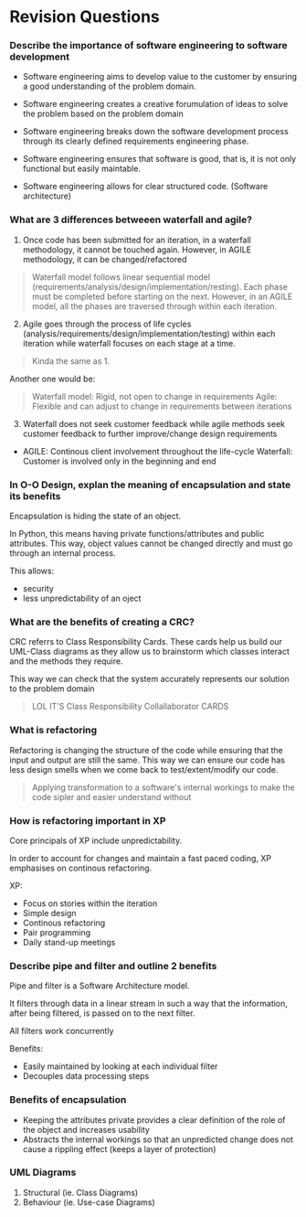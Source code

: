 # Revision Questions 

### Describe the importance of software engineering to software development 

* Software engineering aims to develop value to the customer by ensuring a good understanding of the problem domain.  

* Software engineering creates a creative forumulation of ideas to solve the problem based on the problem domain 

* Software engineering breaks down the software development process through its clearly defined requirements engineering phase. 

* Software engineering ensures that software is good, that is, it is not only functional but easily maintable. 

* Software engineering allows for clear structured code. (Software architecture) 
### What are 3 differences betweeen waterfall and agile? 

1. Once code has been submitted for an iteration, in a waterfall methodology, it cannot be touched again. However, in AGILE methodology, it can be changed/refactored 

> Waterfall model follows linear sequential model (requirements/analysis/design/implementation/resting). Each phase must be completed before starting on the next. However, in an AGILE model, all the phases are traversed through within each iteration. 

2. Agile goes through the process of life cycles (analysis/requirements/design/implementation/testing) within each iteration while waterfall focuses on each stage at a time. 

> Kinda the same as 1. 

Another one would be: 
> Waterfall model: Rigid, not open to change in requirements 
> Agile: Flexible and can adjust to change in requirements between iterations 

3. Waterfall does not seek customer feedback while agile methods seek customer feedback to further improve/change design requirements 

* AGILE: Continous client involvement throughout the life-cycle 
Waterfall: Customer is involved only in the beginning and end 

### In O-O Design, explan the meaning of encapsulation and state its benefits 

Encapsulation is hiding the state of an object. 

In Python, this means having private functions/attributes and public attributes. This way, object values cannot be changed directly and must go through an internal process. 

This allows: 
* security 
* less unpredictability of an oject  

### What are the benefits of creating a CRC? 

CRC referrs to Class Responsibility Cards. These cards help us build our UML-Class diagrams as they allow us to brainstorm which classes interact and the methods they require. 

This way we can check that the system accurately represents our solution to the problem domain 

> LOL IT'S Class Responsibility Collallaborator CARDS 

### What is refactoring
 
Refactoring is changing the structure of the code while ensuring that the input and output are still the same. This way we can ensure our code has less design smells when we come back to test/extent/modify our code. 

> Applying transformation to a software's internal workings to make the code sipler and easier understand without 

### How is refactoring important in XP 

Core principals of XP include unpredictability.  

In order to account for changes and maintain a fast paced coding, XP emphasises on continous refactoring. 

XP: 
* Focus on stories within the iteration 
* Simple design 
* Continous refactoring
* Pair programming 
* Daily stand-up meetings

### Describe pipe and filter and outline 2 benefits 

Pipe and filter is a Software Architecture model. 

It filters through data in a linear stream in such a way that the information, after being filtered, is passed on to the next filter. 

All filters work concurrently 

Benefits: 
* Easily maintained by looking at each individual filter 
* Decouples data processing steps 

### Benefits of encapsulation 

* Keeping the attributes private provides a clear definition of the role of the object and increases usability 
* Abstracts the internal workings so that an unpredicted change does not cause a rippling effect (keeps a layer of protection) 

### UML Diagrams 

1. Structural (ie. Class Diagrams) 
2. Behaviour (ie. Use-case Diagrams) 
